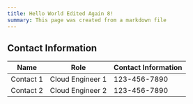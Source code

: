 ```yaml
---
title: Hello World Edited Again 8!
summary: This page was created from a markdown file
---
```


## Contact Information

| Name               | Role                       | Contact Information |
|--------------------|----------------------------| ------------------- |
| Contact 1          | Cloud Engineer 1           | 123-456-7890        |
| Contact 2          | Cloud Engineer 2           | 123-456-7890        |


